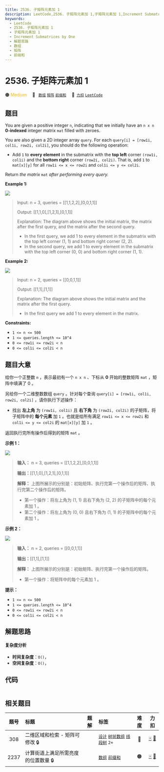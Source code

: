 ```yaml
---
title: 2536. 子矩阵元素加 1
description: LeetCode,2536. 子矩阵元素加 1,子矩阵元素加 1,Increment Submatrices by One,解题思路,数组,矩阵,前缀和
keywords:
  - LeetCode
  - 2536. 子矩阵元素加 1
  - 子矩阵元素加 1
  - Increment Submatrices by One
  - 解题思路
  - 数组
  - 矩阵
  - 前缀和
---
```


# 2536. 子矩阵元素加 1

🟠 <font color=#ffb800>Medium</font>&emsp; 🔖&ensp; [`数组`](/tag/array.md) [`矩阵`](/tag/matrix.md) [`前缀和`](/tag/prefix-sum.md)&emsp; 🔗&ensp;[`力扣`](https://leetcode.cn/problems/increment-submatrices-by-one) [`LeetCode`](https://leetcode.com/problems/increment-submatrices-by-one)

## 题目

You are given a positive integer `n`, indicating that we initially have an `n
x n` **0-indexed** integer matrix `mat` filled with zeroes.

You are also given a 2D integer array `query`. For each `query[i] = [row1i,
col1i, row2i, col2i]`, you should do the following operation:

  * Add `1` to **every element** in the submatrix with the **top left** corner `(row1i, col1i)` and the **bottom right** corner `(row2i, col2i)`. That is, add `1` to `mat[x][y]` for all `row1i <= x <= row2i` and `col1i <= y <= col2i`.

Return _the matrix_ `mat` _after performing every query._



**Example 1:**

![](https://assets.leetcode.com/uploads/2022/11/24/p2example11.png)

> Input: n = 3, queries = [[1,1,2,2],[0,0,1,1]]
> 
> Output: [[1,1,0],[1,2,1],[0,1,1]]
> 
> Explanation: The diagram above shows the initial matrix, the matrix after the first query, and the matrix after the second query.
> - In the first query, we add 1 to every element in the submatrix with the top left corner (1, 1) and bottom right corner (2, 2).
> - In the second query, we add 1 to every element in the submatrix with the top left corner (0, 0) and bottom right corner (1, 1).

**Example 2:**

![](https://assets.leetcode.com/uploads/2022/11/24/p2example22.png)

> Input: n = 2, queries = [[0,0,1,1]]
> 
> Output: [[1,1],[1,1]]
> 
> Explanation: The diagram above shows the initial matrix and the matrix after the first query.
> - In the first query we add 1 to every element in the matrix.

**Constraints:**

  * `1 <= n <= 500`
  * `1 <= queries.length <= 10^4`
  * `0 <= row1i <= row2i < n`
  * `0 <= col1i <= col2i < n`


## 题目大意

给你一个正整数 `n` ，表示最初有一个 `n x n` 、下标从 **0** 开始的整数矩阵 `mat` ，矩阵中填满了 0 。

另给你一个二维整数数组 `query` 。针对每个查询 `query[i] = [row1i, col1i, row2i, col2i]`
，请你执行下述操作：

  * 找出 **左上角** 为 `(row1i, col1i)` 且 **右下角** 为 `(row2i, col2i)` 的子矩阵，将子矩阵中的 **每个元素** 加 `1` 。也就是给所有满足 `row1i <= x <= row2i` 和 `col1i <= y <= col2i` 的 `mat[x][y]` 加 `1` 。

返回执行完所有操作后得到的矩阵 `mat` 。



**示例 1：**

![](https://assets.leetcode.com/uploads/2022/11/24/p2example11.png)

> 
> 
> 
> 
> 
> **输入：** n = 3, queries = [[1,1,2,2],[0,0,1,1]]
> 
> **输出：**[[1,1,0],[1,2,1],[0,1,1]]
> 
> **解释：** 上图所展示的分别是：初始矩阵、执行完第一个操作后的矩阵、执行完第二个操作后的矩阵。
> - 第一个操作：将左上角为 (1, 1) 且右下角为 (2, 2) 的子矩阵中的每个元素加 1 。 
> - 第二个操作：将左上角为 (0, 0) 且右下角为 (1, 1) 的子矩阵中的每个元素加 1 。 
> 
> 

**示例 2：**

![](https://assets.leetcode.com/uploads/2022/11/24/p2example22.png)

> 
> 
> 
> 
> 
> **输入：** n = 2, queries = [[0,0,1,1]]
> 
> **输出：**[[1,1],[1,1]]
> 
> **解释：** 上图所展示的分别是：初始矩阵、执行完第一个操作后的矩阵。 
> - 第一个操作：将矩阵中的每个元素加 1 。



**提示：**

  * `1 <= n <= 500`
  * `1 <= queries.length <= 10^4`
  * `0 <= row1i <= row2i < n`
  * `0 <= col1i <= col2i < n`


## 解题思路

#### 复杂度分析

- **时间复杂度**：`O()`，
- **空间复杂度**：`O()`，

## 代码

```javascript

```

## 相关题目

<!-- prettier-ignore -->
| 题号 | 标题 | 题解 | 标签 | 难度 | 力扣 |
| :------: | :------ | :------: | :------ | :------: | :------: |
| 308 | 二维区域和检索 - 矩阵可修改 🔒 |  |  [`设计`](/tag/design.md) [`树状数组`](/tag/binary-indexed-tree.md) [`线段树`](/tag/segment-tree.md) `2+` | 🔴 | [🀄️](https://leetcode.cn/problems/range-sum-query-2d-mutable) [🔗](https://leetcode.com/problems/range-sum-query-2d-mutable) |
| 2237 | 计算街道上满足所需亮度的位置数量 🔒 |  |  [`数组`](/tag/array.md) [`前缀和`](/tag/prefix-sum.md) | 🟠 | [🀄️](https://leetcode.cn/problems/count-positions-on-street-with-required-brightness) [🔗](https://leetcode.com/problems/count-positions-on-street-with-required-brightness) |